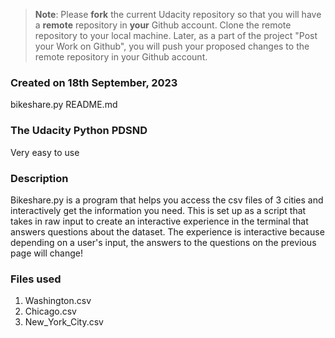 >**Note**: Please **fork** the current Udacity repository so that you will have a **remote** repository in **your** Github account. Clone the remote repository to your local machine. Later, as a part of the project "Post your Work on Github", you will push your proposed changes to the remote repository in your Github account.

### Created on 18th September, 2023
bikeshare.py
README.md

### The Udacity Python PDSND
Very easy to use

### Description
Bikeshare.py is a program that helps you access the csv files of 3 cities and interactively get the information you need. This is set up as a script that takes in raw input to create an interactive experience in the terminal that answers questions about the dataset. The experience is interactive because depending on a user's input, the answers to the questions on the previous page will change!

### Files used
1. Washington.csv
2. Chicago.csv
3. New_York_City.csv
